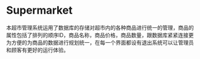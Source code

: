 # Supermarket
 本超市管理系统运用了数据库的存储对超市内的各种商品进行统一的管理，商品的属性包括了排列的顺序ID，商品名称，商品价格，商品数量，跟数据库紧紧连接更为方便的为商品的数据进行规划统一，在每一个界面都设有退出系统可以让管理员和顾客有更好的运行体验。
